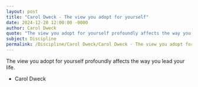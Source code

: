 ```yaml
---
layout: post
title: "Carol Dweck - The view you adopt for yourself"
date: 2024-12-28 12:00:00 -0000
author: Carol Dweck
quote: "The view you adopt for yourself profoundly affects the way you lead your life."
subject: Discipline
permalink: /Discipline/Carol Dweck/Carol Dweck - The view you adopt for yourself
---
```


The view you adopt for yourself profoundly affects the way you lead your life.

- Carol Dweck
